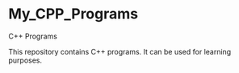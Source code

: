 # My_CPP_Programs
C++ Programs

This repository contains C++ programs. It can be used for learning purposes.
